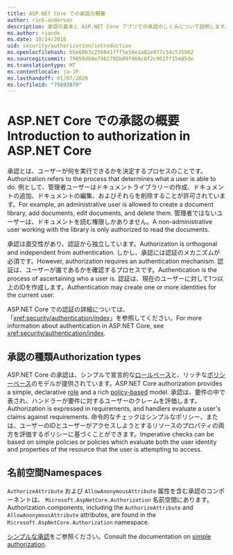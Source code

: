 ```yaml
---
title: ASP.NET Core での承認の概要
author: rick-anderson
description: 承認の基本と ASP.NET Core アプリでの承認のしくみについて説明します。
ms.author: riande
ms.date: 10/14/2016
uid: security/authorization/introduction
ms.openlocfilehash: b5e60b3c256941fff5e54e1a02e077c34c535902
ms.sourcegitcommit: 79850db9e79b1705b89f466c6f2c961ff15485de
ms.translationtype: MT
ms.contentlocale: ja-JP
ms.lasthandoff: 01/07/2020
ms.locfileid: "75693870"
---
```

# <a name="introduction-to-authorization-in-aspnet-core"></a><span data-ttu-id="f69a0-103">ASP.NET Core での承認の概要</span><span class="sxs-lookup"><span data-stu-id="f69a0-103">Introduction to authorization in ASP.NET Core</span></span>

<a name="security-authorization-introduction"></a>

<span data-ttu-id="f69a0-104">承認とは、ユーザーが何を実行できるかを決定するプロセスのことです。</span><span class="sxs-lookup"><span data-stu-id="f69a0-104">Authorization refers to the process that determines what a user is able to do.</span></span> <span data-ttu-id="f69a0-105">例として、管理者ユーザーはドキュメントライブラリーの作成、ドキュメントの追加、ドキュメントの編集、およびそれらを削除することが許可されています。</span><span class="sxs-lookup"><span data-stu-id="f69a0-105">For example, an administrative user is allowed to create a document library, add documents, edit documents, and delete them.</span></span> <span data-ttu-id="f69a0-106">管理者ではないユーザーは、ドキュメントを読む権限しかありません。</span><span class="sxs-lookup"><span data-stu-id="f69a0-106">A non-administrative user working with the library is only authorized to read the documents.</span></span>

<span data-ttu-id="f69a0-107">承認は直交性があり、認証から独立しています。</span><span class="sxs-lookup"><span data-stu-id="f69a0-107">Authorization is orthogonal and independent from authentication.</span></span> <span data-ttu-id="f69a0-108">しかし、承認には認証のメカニズムが必須です。</span><span class="sxs-lookup"><span data-stu-id="f69a0-108">However, authorization requires an authentication mechanism.</span></span> <span data-ttu-id="f69a0-109">認証は、ユーザーが誰であるかを確認するプロセスです。</span><span class="sxs-lookup"><span data-stu-id="f69a0-109">Authentication is the process of ascertaining who a user is.</span></span> <span data-ttu-id="f69a0-110">認証は、現在のユーザーに対して1つ以上のIDを作成します。</span><span class="sxs-lookup"><span data-stu-id="f69a0-110">Authentication may create one or more identities for the current user.</span></span>

<span data-ttu-id="f69a0-111">ASP.NET Core での認証の詳細については、「<xref:security/authentication/index>」を参照してください。</span><span class="sxs-lookup"><span data-stu-id="f69a0-111">For more information about authentication in ASP.NET Core, see <xref:security/authentication/index>.</span></span>

## <a name="authorization-types"></a><span data-ttu-id="f69a0-112">承認の種類</span><span class="sxs-lookup"><span data-stu-id="f69a0-112">Authorization types</span></span>

<span data-ttu-id="f69a0-113">ASP.NET Core の承認は、シンプルで宣言的な[ロールベース](xref:security/authorization/roles)と、リッチな[ポリシーベース](xref:security/authorization/policies)のモデルが提供されています。</span><span class="sxs-lookup"><span data-stu-id="f69a0-113">ASP.NET Core authorization provides a simple, declarative [role](xref:security/authorization/roles) and a rich [policy-based](xref:security/authorization/policies) model.</span></span> <span data-ttu-id="f69a0-114">承認は、要件の中で表され、ハンドラーが要件に対するユーザーのクレームを評価します。</span><span class="sxs-lookup"><span data-stu-id="f69a0-114">Authorization is expressed in requirements, and handlers evaluate a user's claims against requirements.</span></span> <span data-ttu-id="f69a0-115">命令的なチェックはシンプルなポリシー、または、ユーザーのIDとユーザーがアクセスしようとするリソースのプロパティの両方を評価するポリシーに基づくことができます。</span><span class="sxs-lookup"><span data-stu-id="f69a0-115">Imperative checks can be based on simple policies or policies which evaluate both the user identity and properties of the resource that the user is attempting to access.</span></span>

## <a name="namespaces"></a><span data-ttu-id="f69a0-116">名前空間</span><span class="sxs-lookup"><span data-stu-id="f69a0-116">Namespaces</span></span>

<span data-ttu-id="f69a0-117">`AuthorizeAttribute` および `AllowAnonymousAttribute` 属性を含む承認のコンポーネントは、 `Microsoft.AspNetCore.Authorization` 名前空間にあります。</span><span class="sxs-lookup"><span data-stu-id="f69a0-117">Authorization components, including the `AuthorizeAttribute` and `AllowAnonymousAttribute` attributes, are found in the `Microsoft.AspNetCore.Authorization` namespace.</span></span>

<span data-ttu-id="f69a0-118">[シンプルな承認](xref:security/authorization/simple)をご参照ください。</span><span class="sxs-lookup"><span data-stu-id="f69a0-118">Consult the documentation on [simple authorization](xref:security/authorization/simple).</span></span>
